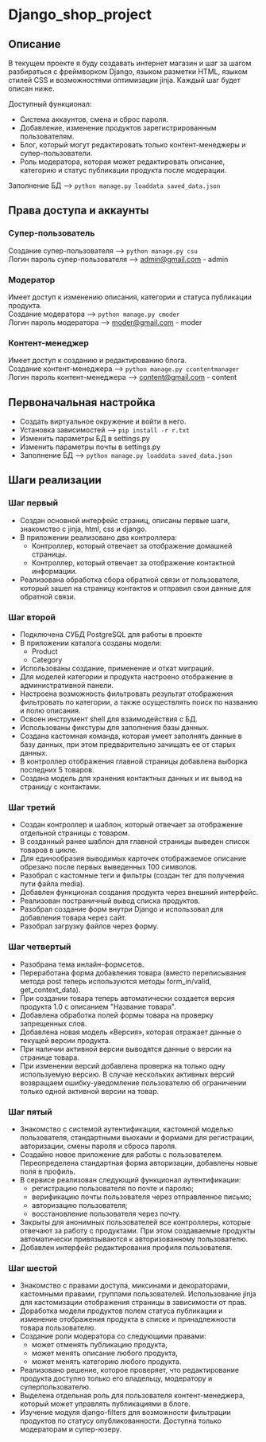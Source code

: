 # Django_shop_project  
## Описание  
В текущем проекте я буду создавать интернет магазин и шаг за шагом разбираться с фреймворком Django, языком разметки HTML, языком стилей CSS и возможностями оптимизации jinja. Каждый шаг будет описан ниже.  

Доступный функционал:
- Система аккаунтов, смена и сброс пароля.  
- Добавление, изменение продуктов зарегистрированным пользователям.  
- Блог, который могут редактировать только контент-менеджеры и супер-пользователи.
- Роль модератора, которая может редактировать описание, категорию и статус публикации продукта после модерации.

Заполнение БД --> `python manage.py loaddata saved_data.json`  

## Права доступа и аккаунты  
### Супер-пользователь  
Создание супер-пользователя --> `python manage.py csu`  
Логин пароль супер-пользователя --> admin@gmail.com - admin  
### Модератор  
Имеет доступ к изменению описания, категории и статуса публикации продукта.  
Создание модератора --> `python manage.py cmoder`  
Логин пароль модератора --> moder@gmail.com - moder  
### Контент-менеджер  
Имеет доступ к созданию и редактированию блога.  
Создание контент-менеджера --> `python manage.py ccontentmanager`  
Логин пароль контент-менеджера --> content@gmail.com - content  
## Первоначальная настройка  
- Создать виртуальное окружение и войти в него.  
- Установка зависимостей --> `pip install -r r.txt`  
- Изменить параметры БД в settings.py  
- Изменить параметры почты в settings.py
- Заполнение БД --> `python manage.py loaddata saved_data.json`  
## Шаги реализации  
### Шаг первый  
- Создан основной интерфейс страниц, описаны первые шаги, знакомство с jinja, html, css и django.  
- В приложении реализовано два контроллера:  
  - Контроллер, который отвечает за отображение домашней страницы.  
  -  Контроллер, который отвечает за отображение контактной информации.  
- Реализована обработка сбора обратной связи от пользователя, который зашел на страницу контактов и отправил свои данные для обратной связи.  
### Шаг второй  
- Подключена СУБД PostgreSQL для работы в проекте  
- В приложении каталога созданы модели:  
  - Product  
  - Category  
- Использованы создание, применение и откат миграций.  
- Для моделей категории и продукта настроено отображение в административной панели.  
- Настроена возможность фильтровать результат отображения фильтровать по категории, а также осуществлять поиск по названию и полю описания.  
- Освоен инструмент shell для взаимодействия с БД.  
- Использованы фикстуры для заполнения базы данных.  
- Создана кастомная команда, которая умеет заполнять данные в базу данных, при этом предварительно зачищать ее от старых данных.  
- В контроллер отображения главной страницы добавлена выборка последних 5 товаров.  
- Создана модель для хранения контактных данных и их вывод на страницу с контактами.  
### Шаг третий  
- Создан контроллер и шаблон, который отвечает за отображение отдельной страницы с товаром.  
- В созданный ранее шаблон для главной страницы выведен список товаров в цикле.  
- Для единообразия выводимых карточек отображаемое описание обрезано после первых выведенных 100 символов.  
- Разобрал с кастомные теги и фильтры (создан тег для получения пути файла media).  
- Добавлен функционал создания продукта через внешний интерфейс.  
- Реализован постраничный вывод списка продуктов.  
- Разобрал создание форм внутри Django и использовал для добавления товара через сайт.
- Разобрал загрузку файлов через форму.  
### Шаг четвертый  
- Разобрана тема инлайн-формсетов.
- Переработана форма добавления товара (вместо  переписывания метода post теперь используются методы form_in/valid, get_context_data).
- При создании товара теперь автоматически создается версия продукта 1.0 с описанием "Название товара".  
- Добавлена обработка полей формы товара на проверку запрещенных слов.  
- Добавлена новая модель «Версия», которая отражает данные о текущей версии продукта.  
- При наличии активной версии выводятся данные о версии на странице товара.  
- При изменении версий добавлена проверка на только одну используемую версию. В случае нескольких активных версий возвращаем ошибку-уведомление пользователю об ограничении только одной активной версии на товар.  
### Шаг пятый  
- Знакомство с системой аутентификации, кастомной моделью пользователя, стандартными вьюхами и формами для регистрации, авторизации, смены пароля и сброса пароля.  
- Создайно новое приложение для работы с пользователем. Переопределена стандартная форма авторизации, добавлены новые поля в профиль.  
- В сервисе реализован следующий функционал аутентификации:  
  - регистрацию пользователя по почте и паролю;  
  - верификацию почты пользователя через отправленное письмо;  
  - авторизацию пользователя;  
  - восстановление пользователя через почту.  
- Закрыты для анонимных пользователей все контроллеры, которые отвечают за работу с продуктами. При этом создаваемые продукты автоматически привязываются к авторизованному пользователю.
- Добавлен интерфейс редактирования профиля пользователя.
### Шаг шестой  
- Знакомство с правами доступа, миксинами и декораторами, кастомными правами, группами пользователей. Использование jinja для кастомизации отображения страницы в зависимости от прав.
- Доработка модели продуктов полем статуса публикации и изменение отображения продукта в списке и принадлежности товара пользователю.  
- Создание роли модератора со следующими правами:  
  - может отменять публикацию продукта,  
  - может менять описание любого продукта,  
  - может менять категорию любого продукта.  
- Реализовано решение, которое проверяет, что редактирование продукта доступно только его владельцу, модератору и суперпользователю.  
- Выделена отдельная роль для пользователя контент-менеджера, который может управлять публикациями в блоге.  
- Изучение модуля django-filters для возможности фильтрации продуктов по статусу опубликованности. Доступна только модераторам и супер-юзеру.  
